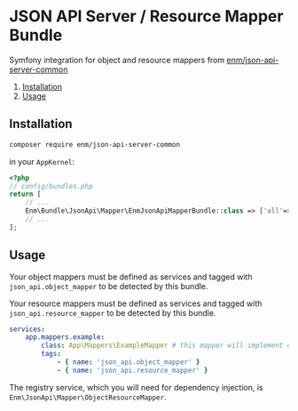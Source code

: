 JSON API Server / Resource Mapper Bundle
=======================================

Symfony integration for object and resource mappers from [enm/json-api-server-common](https://eosnewmedia.github.io/JSON-API-Common/)

1. [Installation](#installation)
1. [Usage](#usage)

## Installation

```bash
composer require enm/json-api-server-common
```

in your `AppKernel`:

```php
<?php
// config/bundles.php
return [
    // ...
    Enm\Bundle\JsonApi\Mapper\EnmJsonApiMapperBundle::class => ['all'=>true],
    // ...
];
```

## Usage
Your object mappers must be defined as services and tagged with `json_api.object_mapper` to be detected by this bundle.

Your resource mappers must be defined as services and tagged with `json_api.resource_mapper` to be detected by this bundle.

```yaml
services:
    app.mappers.example:
        class: App\Mappers\ExampleMapper # this mapper will implement object and resource mapper interface...
        tags:
            - { name: 'json_api.object_mapper' }
            - { name: 'json_api.resource_mapper' }
```

The registry service, which you will need for dependency injection, is `Enm\JsonApi\Mapper\ObjectResourceMapper`. 
